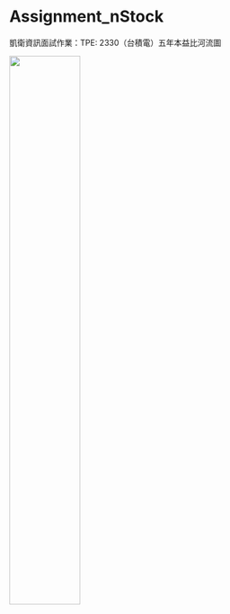 # Assignment_nStock
凱衛資訊面試作業：TPE: 2330（台積電）五年本益比河流圖

<img src="https://user-images.githubusercontent.com/16203864/177928678-3f30d30d-f288-4330-86bd-7fe7d01e3013.png" width=50%>
